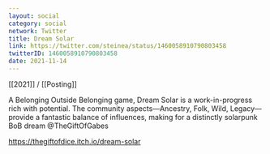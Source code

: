 ```yaml
---
layout: social
category: social
network: Twitter
title: Dream Solar
link: https://twitter.com/steinea/status/1460058910790803458
twitterID: 1460058910790803458
date: 2021-11-14
---
```


[[2021]] / [[Posting]]

A Belonging Outside Belonging game, Dream Solar is a work-in-progress rich with potential. The community aspects—Ancestry, Folk, Wild, Legacy—provide a fantastic balance of influences, making for a distinctly solarpunk BoB dream @TheGiftOfGabes

<https://thegiftofdice.itch.io/dream-solar>
